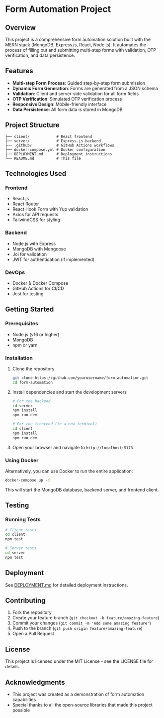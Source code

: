 # Form Automation Project

## Overview

This project is a comprehensive form automation solution built with the MERN stack (MongoDB, Express.js, React, Node.js). It automates the process of filling out and submitting multi-step forms with validation, OTP verification, and data persistence.

## Features

- **Multi-step Form Process**: Guided step-by-step form submission
- **Dynamic Form Generation**: Forms are generated from a JSON schema
- **Validation**: Client and server-side validation for all form fields
- **OTP Verification**: Simulated OTP verification process
- **Responsive Design**: Mobile-friendly interface
- **Data Persistence**: All form data is stored in MongoDB

## Project Structure

```
├── client/            # React frontend
├── server/            # Express.js backend
├── .github/           # GitHub Actions workflows
├── docker-compose.yml # Docker configuration
├── DEPLOYMENT.md      # Deployment instructions
└── README.md          # This file
```

## Technologies Used

### Frontend
- React.js
- React Router
- React Hook Form with Yup validation
- Axios for API requests
- TailwindCSS for styling

### Backend
- Node.js with Express
- MongoDB with Mongoose
- Joi for validation
- JWT for authentication (if implemented)

### DevOps
- Docker & Docker Compose
- GitHub Actions for CI/CD
- Jest for testing

## Getting Started

### Prerequisites

- Node.js (v16 or higher)
- MongoDB
- npm or yarn

### Installation

1. Clone the repository
   ```bash
   git clone https://github.com/yourusername/form-automation.git
   cd form-automation
   ```

2. Install dependencies and start the development servers

   ```bash
   # For the backend
   cd server
   npm install
   npm run dev

   # For the frontend (in a new terminal)
   cd client
   npm install
   npm run dev
   ```

3. Open your browser and navigate to `http://localhost:5173`

### Using Docker

Alternatively, you can use Docker to run the entire application:

```bash
docker-compose up -d
```

This will start the MongoDB database, backend server, and frontend client.

## Testing

### Running Tests

```bash
# Client tests
cd client
npm test

# Server tests
cd server
npm test
```

## Deployment

See [DEPLOYMENT.md](./DEPLOYMENT.md) for detailed deployment instructions.

## Contributing

1. Fork the repository
2. Create your feature branch (`git checkout -b feature/amazing-feature`)
3. Commit your changes (`git commit -m 'Add some amazing feature'`)
4. Push to the branch (`git push origin feature/amazing-feature`)
5. Open a Pull Request

## License

This project is licensed under the MIT License - see the LICENSE file for details.

## Acknowledgments

- This project was created as a demonstration of form automation capabilities
- Special thanks to all the open-source libraries that made this project possible
